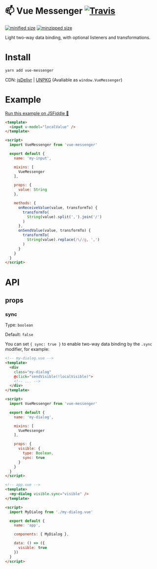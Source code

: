 # 📫 Vue Messenger [![Travis](https://img.shields.io/travis/fjc0k/vue-messenger.svg)](https://travis-ci.org/fjc0k/vue-messenger)

[![minified size](https://img.shields.io/badge/minified%20size-1.41%20KB-blue.svg?MIN&style=for-the-badge)](https://github.com/fjc0k/vue-messenger/blob/master/dist/vue-messenger.min.js)
[![minzipped size](https://img.shields.io/badge/minzipped%20size-743%20B-blue.svg?MZIP&style=for-the-badge)](https://github.com/fjc0k/vue-messenger/blob/master/dist/vue-messenger.min.js)

Light two-way data binding, with optional listeners and transformations.

# Install

```bash
yarn add vue-messenger
```

CDN: [jsDelivr](//www.jsdelivr.com/package/npm/vue-messenger) | [UNPKG](//unpkg.com/vue-messenger/) (Avaliable as `window.VueMessenger`)

# Example

[Run this example on JSFiddle 🚀](https://jsfiddle.net/ifunch/1w7855cd/)

```html
<template>
  <input v-model="localValue" />
</template>

<script>
  import VueMessenger from 'vue-messenger'

  export default {
    name: 'my-input',

    mixins: [
      VueMessenger
    ],

    props: {
      value: String
    },

    methods: {
      onReceiveValue(value, transformTo) {
        transformTo(
          String(value).split(',').join('/')
        )
      },
      onSendValue(value, transformTo) {
        transformTo(
          String(value).replace(/\//g, ',')
        )
      }
    }
  }
</script>
```

# API

## props

### sync

Type: `boolean`

Default: `false`

You can set `{ sync: true }` to enable two-way data binding by the `.sync` modifier, for example:

```html
<!-- my-dialog.vue -->
<template>
  <div
    class="my-dialog"
    @click="sendVisible(!localVisible)">
    <!-- ... -->
  </div>
</template>

<script>
  import VueMessenger from 'vue-messenger'

  export default {
    name: 'my-dialog',

    mixins: [
      VueMessenger
    ],

    props: {
      visible: {
        type: Boolean,
        sync: true
      }
    }
  }
</script>
```

```html
<!-- app.vue -->
<template>
  <my-dialog visible.sync="visible" />
</template>

<script>
  import MyDialog from './my-dialog.vue'

  export default {
    name: 'app',

    components: { MyDialog },

    data: () => ({
      visible: true
    })
  }
</script>
```

